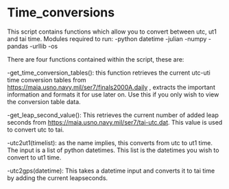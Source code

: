 # Time_conversions
This script contains functions which allow you to convert between utc, ut1 and tai time.
Modules required to run:
  -python datetime
  -julian
  -numpy
  -pandas
  -urllib
  -os
 
 There are four functions contained within the script, these are:
 
  -get_time_conversion_tables(): this function retrieves the current utc-uti time conversion tables from https://maia.usno.navy.mil/ser7/finals2000A.daily , extracts the important information and formats it for use later on. Use this if you only wish to view the conversion table data.
  
  -get_leap_second_value(): This retrieves the current number of added leap seconds from https://maia.usno.navy.mil/ser7/tai-utc.dat. This value is used to convert utc to tai.
  
 -utc2ut1(timelist): as the name implies, this converts from utc to ut1 time. The input is a list of python datetimes. This list is the datetimes you wish to convert to ut1 time.
 
 -utc2gps(datetime): This takes a datetime input and converts it to tai time by adding the current leapseconds.
